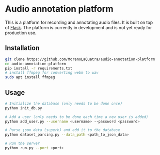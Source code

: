 # Audio annotation platform

This is a platform for recording and annotating audio files. It is built on top of [Flask](https://flask.palletsprojects.com/en/2.2.x/).
The platform is currently in development and is not yet ready for production use.

## Installation
```bash
git clone https://github.com/MorenoLaQuatra/audio-annotation-platform
cd audio-annotation-platform
pip install -r requirements.txt
# install ffmpeg for converting webm to wav
sudo apt install ffmpeg
```

## Usage
```bash
# Initialize the database (only needs to be done once)
python init_db.py

# Add a user (only needs to be done each time a new user is added)
python add_user.py --username <username> --password <password>

# Parse json data (superb) and add it to the database
python dataset_parsing.py --data_path <path_to_json_data>

# Run the server
python run.py --port <port>
```